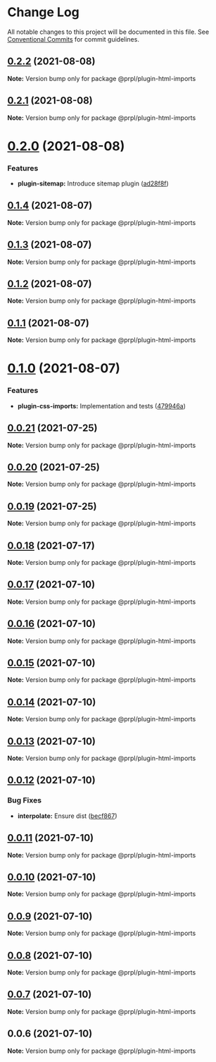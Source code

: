 # Change Log

All notable changes to this project will be documented in this file.
See [Conventional Commits](https://conventionalcommits.org) for commit guidelines.

## [0.2.2](https://github.com/tyhopp/prpl/compare/@prpl/plugin-html-imports@0.2.1...@prpl/plugin-html-imports@0.2.2) (2021-08-08)

**Note:** Version bump only for package @prpl/plugin-html-imports





## [0.2.1](https://github.com/tyhopp/prpl/compare/@prpl/plugin-html-imports@0.2.0...@prpl/plugin-html-imports@0.2.1) (2021-08-08)

**Note:** Version bump only for package @prpl/plugin-html-imports





# [0.2.0](https://github.com/tyhopp/prpl/compare/@prpl/plugin-html-imports@0.1.4...@prpl/plugin-html-imports@0.2.0) (2021-08-08)


### Features

* **plugin-sitemap:** Introduce sitemap plugin ([ad28f8f](https://github.com/tyhopp/prpl/commit/ad28f8fa2ad7882fd328a41fcc2757b70599a565))





## [0.1.4](https://github.com/tyhopp/prpl/compare/@prpl/plugin-html-imports@0.1.3...@prpl/plugin-html-imports@0.1.4) (2021-08-07)

**Note:** Version bump only for package @prpl/plugin-html-imports





## [0.1.3](https://github.com/tyhopp/prpl/compare/@prpl/plugin-html-imports@0.1.2...@prpl/plugin-html-imports@0.1.3) (2021-08-07)

**Note:** Version bump only for package @prpl/plugin-html-imports





## [0.1.2](https://github.com/tyhopp/prpl/compare/@prpl/plugin-html-imports@0.1.1...@prpl/plugin-html-imports@0.1.2) (2021-08-07)

**Note:** Version bump only for package @prpl/plugin-html-imports





## [0.1.1](https://github.com/tyhopp/prpl/compare/@prpl/plugin-html-imports@0.1.0...@prpl/plugin-html-imports@0.1.1) (2021-08-07)

**Note:** Version bump only for package @prpl/plugin-html-imports





# [0.1.0](https://github.com/tyhopp/prpl/compare/@prpl/plugin-html-imports@0.0.21...@prpl/plugin-html-imports@0.1.0) (2021-08-07)


### Features

* **plugin-css-imports:** Implementation and tests ([479946a](https://github.com/tyhopp/prpl/commit/479946aeb7d1693080802b3257eebba70171d806))





## [0.0.21](https://github.com/tyhopp/prpl/compare/@prpl/plugin-html-imports@0.0.20...@prpl/plugin-html-imports@0.0.21) (2021-07-25)

**Note:** Version bump only for package @prpl/plugin-html-imports





## [0.0.20](https://github.com/tyhopp/prpl/compare/@prpl/plugin-html-imports@0.0.19...@prpl/plugin-html-imports@0.0.20) (2021-07-25)

**Note:** Version bump only for package @prpl/plugin-html-imports





## [0.0.19](https://github.com/tyhopp/prpl/compare/@prpl/plugin-html-imports@0.0.18...@prpl/plugin-html-imports@0.0.19) (2021-07-25)

**Note:** Version bump only for package @prpl/plugin-html-imports





## [0.0.18](https://github.com/tyhopp/prpl/compare/@prpl/plugin-html-imports@0.0.17...@prpl/plugin-html-imports@0.0.18) (2021-07-17)

**Note:** Version bump only for package @prpl/plugin-html-imports





## [0.0.17](https://github.com/tyhopp/prpl/compare/@prpl/plugin-html-imports@0.0.16...@prpl/plugin-html-imports@0.0.17) (2021-07-10)

**Note:** Version bump only for package @prpl/plugin-html-imports





## [0.0.16](https://github.com/tyhopp/prpl/compare/@prpl/plugin-html-imports@0.0.15...@prpl/plugin-html-imports@0.0.16) (2021-07-10)

**Note:** Version bump only for package @prpl/plugin-html-imports





## [0.0.15](https://github.com/tyhopp/prpl/compare/@prpl/plugin-html-imports@0.0.14...@prpl/plugin-html-imports@0.0.15) (2021-07-10)

**Note:** Version bump only for package @prpl/plugin-html-imports





## [0.0.14](https://github.com/tyhopp/prpl/compare/@prpl/plugin-html-imports@0.0.13...@prpl/plugin-html-imports@0.0.14) (2021-07-10)

**Note:** Version bump only for package @prpl/plugin-html-imports





## [0.0.13](https://github.com/tyhopp/prpl/compare/@prpl/plugin-html-imports@0.0.12...@prpl/plugin-html-imports@0.0.13) (2021-07-10)

**Note:** Version bump only for package @prpl/plugin-html-imports





## [0.0.12](https://github.com/tyhopp/prpl/compare/@prpl/plugin-html-imports@0.0.11...@prpl/plugin-html-imports@0.0.12) (2021-07-10)


### Bug Fixes

* **interpolate:** Ensure dist ([becf867](https://github.com/tyhopp/prpl/commit/becf86773572f761d7a1f1393e4a625945c287dc))





## [0.0.11](https://github.com/tyhopp/prpl/compare/@prpl/plugin-html-imports@0.0.10...@prpl/plugin-html-imports@0.0.11) (2021-07-10)

**Note:** Version bump only for package @prpl/plugin-html-imports





## [0.0.10](https://github.com/tyhopp/prpl/compare/@prpl/plugin-html-imports@0.0.9...@prpl/plugin-html-imports@0.0.10) (2021-07-10)

**Note:** Version bump only for package @prpl/plugin-html-imports





## [0.0.9](https://github.com/tyhopp/prpl/compare/@prpl/plugin-html-imports@0.0.8...@prpl/plugin-html-imports@0.0.9) (2021-07-10)

**Note:** Version bump only for package @prpl/plugin-html-imports





## [0.0.8](https://github.com/tyhopp/prpl/compare/@prpl/plugin-html-imports@0.0.7...@prpl/plugin-html-imports@0.0.8) (2021-07-10)

**Note:** Version bump only for package @prpl/plugin-html-imports





## [0.0.7](https://github.com/tyhopp/prpl/compare/@prpl/plugin-html-imports@0.0.6...@prpl/plugin-html-imports@0.0.7) (2021-07-10)

**Note:** Version bump only for package @prpl/plugin-html-imports





## 0.0.6 (2021-07-10)

**Note:** Version bump only for package @prpl/plugin-html-imports
